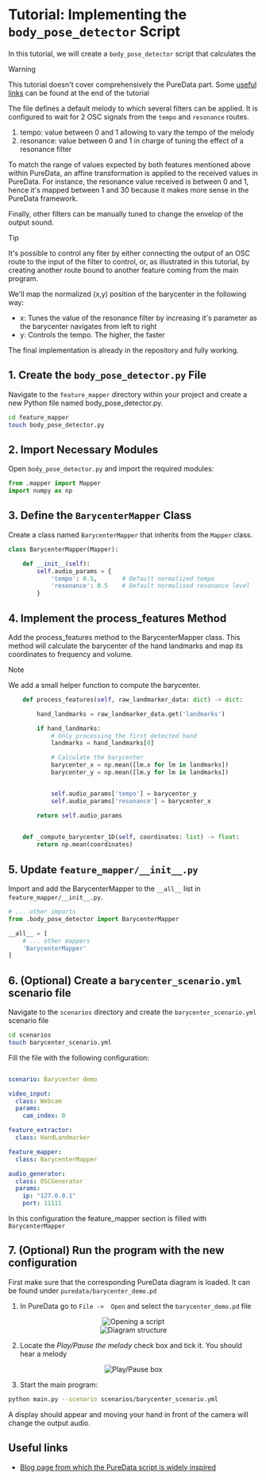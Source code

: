 # Tutorial: Implementing the `body_pose_detector` Script

In this tutorial, we will create a `body_pose_detector` script that calculates the 

> [!WARNING]
> This tutorial doesn't cover comprehensively the PureData part. Some [useful links](#useful-links) can be found at the end of the tutorial

The file defines a default melody to which several filters can be applied. It is configured to wait for 2 OSC signals from the `tempo` and `resonance` routes. 
1. tempo: value between 0 and 1 allowing to vary the tempo of the melody
2. resonance: value between 0 and 1 in charge of tuning the effect of a resonance filter

To match the range of values expected by both features mentioned above within PureData, an affine transformation is applied to the received values in PureData. For instance, the resonance value received is between 0 and 1, hence it's mapped between 1 and 30 because it makes more sense in the PureData framework.

Finally, other filters can be manually tuned to change the envelop of the output sound.

> [!TIP]
> It's possible to control any fiter by either connecting the output of an OSC route to the input of the filter to control, or, as illustrated in this tutorial, by creating another route bound to another feature coming from the main program.

We'll map the normalized (x,y) position of the barycenter in the following way:
+ x: Tunes the value of the resonance filter by increasing it's parameter as the barycenter navigates from left to right
+ y: Controls the tempo. The higher, the faster

The final implementation is already in the repository and fully working.

## 1. Create the `body_pose_detector.py` File

Navigate to the `feature_mapper` directory within your project and create a new Python file named body_pose_detector.py.

``` bash
cd feature_mapper
touch body_pose_detector.py
```


## 2. Import Necessary Modules


Open `body_pose_detector.py` and import the required modules:

``` python
from .mapper import Mapper
import numpy as np
```

## 3. Define the `BarycenterMapper` Class

Create a class named `BarycenterMapper` that inherits from the `Mapper` class.

``` python
class BarycenterMapper(Mapper):

    def __init__(self):
        self.audio_params = {
            'tempo': 0.5,       # Default normalized tempo
            'resonance': 0.5    # Default normalised resonance level
        }
```
    

## 4. Implement the process_features Method

Add the process_features method to the BarycenterMapper class. This method will calculate the barycenter of the hand landmarks and map its coordinates to frequency and volume.

> [!NOTE]
> We add a small helper function to compute the barycenter. 

``` python
    def process_features(self, raw_landmarker_data: dict) -> dict:

        hand_landmarks = raw_landmarker_data.get('landmarks') 

        if hand_landmarks:
            # Only processing the first detected hand 
            landmarks = hand_landmarks[0] 

            # Calculate the barycenter 
            barycenter_x = np.mean([lm.x for lm in landmarks])
            barycenter_y = np.mean([lm.y for lm in landmarks])


            self.audio_params['tempo'] = barycenter_y 
            self.audio_params['resonance'] = barycenter_x

        return self.audio_params
        

    def _compute_barycenter_1D(self, coordinates: list) -> float:
        return np.mean(coordinates)

```

## 5. Update `feature_mapper/__init__.py`

Import and add the BarycenterMapper to the `__all__` list in `feature_mapper/__init__.py`.

``` python
# ... other imports
from .body_pose_detector import BarycenterMapper

__all__ = [
    # ... other mappers
    'BarycenterMapper'
]
```

## 6. (Optional) Create a `barycenter_scenario.yml` scenario file

Navigate to the `scenarios` directory and create the `barycenter_scenario.yml` scenario file

``` bash
cd scenarios
touch barycenter_scenario.yml
```

Fill the file with the following configuration:

``` yaml

scenario: Barycenter demo

video_input:
  class: Webcam
  params:
    cam_index: 0

feature_extractor:
  class: HandLandmarker

feature_mapper:
  class: BarycenterMapper

audio_generator:
  class: OSCGenerator
  params:
    ip: "127.0.0.1"
    port: 11111
```


In this configuration the feature_mapper section is filled with `BarycenterMapper`

## 7. (Optional) Run the program with the new configuration

First make sure that the corresponding PureData diagram is loaded. It can be found under `puredata/barycenter_demo.pd`

1. In PureData go to `File ->  Open` and select the `barycenter_demo.pd` file
<div align="center"><img src="../images/gesturecap_pd_open_script.png" alt="Opening a script"></div>
<div align="center"><img src="../images/gesturecap_pd_diagram_structure.png" alt="Diagram structure"></div>

2. Locate the *Play/Pause the melody* check box and tick it. You should hear a melody
<div align="center"><img src="../images/gesturecap_pd_play_melody_box.png" alt="Play/Pause box"></div>

3. Start the main program:

``` bash
python main.py --scenario scenarios/barycenter_scenario.yml
```

A display should appear and moving your hand in front of the camera will change the output audio.

## Useful links
<a id="useful-links"></a>

- [Blog page from which the PureData script is widely inspired](https://reallyusefulplugins.tumblr.com/richsynthesis)
